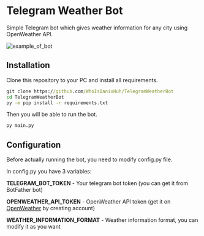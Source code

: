 # Telegram Weather Bot
Simple Telegram bot which gives weather information for any city using OpenWeather API.

![example_of_bot](https://user-images.githubusercontent.com/108881004/179398843-979dbd73-2c55-4e0c-a6d5-7bb979e39c62.png)

## Installation
Clone this repository to your PC and install all requirements.
```bat
git clone https://github.com/WhoIsDanixHuh/TelegramWeatherBot
cd TelegramWeatherBot
py -m pip install -r requirements.txt
```


Then you will be able to run the bot.
```bat
py main.py
```

## Configuration
Before actually running the bot, you need to modify config.py file.

In config.py you have 3 variables:


**TELEGRAM_BOT_TOKEN** - Your telegram bot token (you can get it from BotFather bot)


**OPENWEATHER_API_TOKEN** - OpenWeather API token (get it on [OpenWeather](https://openweathermap.org) by creating account)


**WEATHER_INFORMATION_FORMAT** - Weather information format, you can modify it as you want
